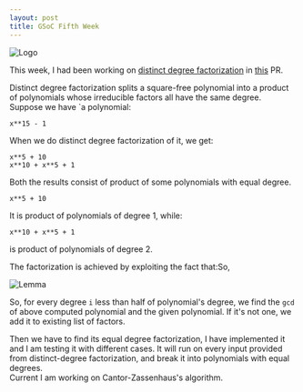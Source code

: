 ```yaml
---
layout: post
title: GSoC Fifth Week
---
```


![Logo](https://summerofcode.withgoogle.com/static/img/summer-of-code-logo.svg)

This week, I had been working on [distinct degree factorization](https://en.wikipedia.org/wiki/Factorization_of_polynomials_over_finite_fields#Distinct-degree_factorization) in [this](https://github.com/symengine/symengine/pull/995) PR.<br/>

Distinct degree factorization splits a square-free polynomial into a product of polynomials whose irreducible factors all have the same degree.
<br/>Suppose we have `a polynomial: 

```
x**15 - 1
```

When we do distinct degree factorization of it, we get:

```
x**5 + 10
x**10 + x**5 + 1
```

Both the results consist of product of some polynomials with equal degree.

```
x**5 + 10
```

It is product of polynomials of degree 1, while:

```
x**10 + x**5 + 1
```

is product of polynomials of degree 2.

The factorization is achieved by exploiting the fact that:So,

![Lemma](http://i.imgur.com/N9zZW26.png)

So, for every degree `i` less than half of polynomial's degree, we find the `gcd` of above computed polynomial and the given polynomial. If it's not one, we add it to existing list of factors.

Then we have to find its equal degree factorization, I have implemented it and I am testing it with different cases.
It will run on every input provided from distinct-degree factorization, and break it into polynomials with equal degrees.
<br/>
Current I am working on Cantor-Zassenhaus's algorithm.
